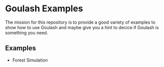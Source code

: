 # Goulash Examples

The mission for this repository is to provide a good variety of examples to show how to use Goulash and maybe give you a hint to decice if Goulash is something you need.

## Examples
* Forest Simulation
